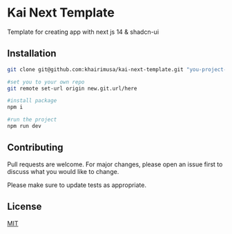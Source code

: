 # Kai Next Template

Template for creating app with next js 14 & shadcn-ui

## Installation

```bash
git clone git@github.com:khairimusa/kai-next-template.git "you-project-name-here"

#set you to your own repo
git remote set-url origin new.git.url/here

#install package
npm i

#run the project
npm run dev
```

## Contributing

Pull requests are welcome. For major changes, please open an issue first
to discuss what you would like to change.

Please make sure to update tests as appropriate.

## License

[MIT](https://choosealicense.com/licenses/mit/)
